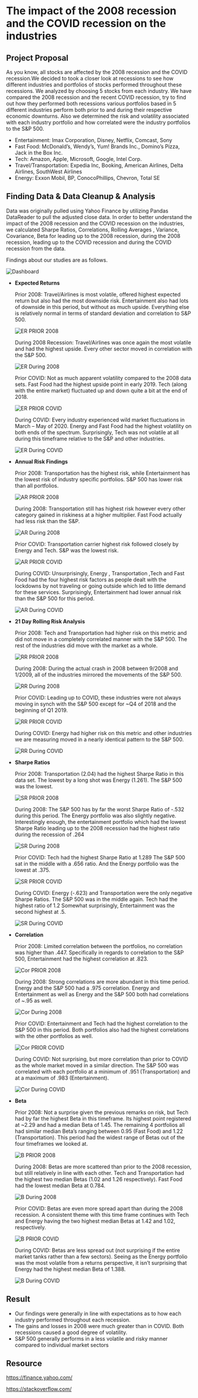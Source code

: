 # The impact of the 2008 recession and the COVID recession on the industries

## Project Proposal
As you know, all stocks are affected by the 2008 recession and the COVID recession.We decided to took a closer look at recessions to see how different industries and portfolios of stocks performed throughout these recessions. We analyzed by choosing 5 stocks from each industry. 
We have compared the 2008 recession and the recent COVID recession, try to find out how they performed both recessions various portfolios based in 5 different industries perform both prior to and during their respective economic downturns.
Also we determined the risk and volatility associated with each industry portfolio and how correlated were the industry portfolios to the S&P 500.

- Entertainment: Imax Corporation, Disney, Netflix, Comcast, Sony
- Fast Food: McDonald’s, Wendy’s, Yum! Brands Inc., Domino’s Pizza, Jack in the Box Inc.
- Tech: Amazon, Apple, Microsoft, Google, Intel Corp.
- Travel/Transportation: Expedia Inc, Booking, American Airlines, Delta Airlines, SouthWest Airlines
- Energy: Exxon Mobil, BP, ConocoPhillips, Chevron, Total SE


## Finding Data & Data Cleanup & Analysis
Data was originally pulled using  Yahoo Finance by utilizing Pandas DataReader to pull the adjusted close data.
In order to better understand the impact of the 2008 recession and the COVID recession on the industries, we calculated Sharpe Ratios, Correlations, Rolling Averages , Variance, Covariance, Beta for leading up to the 2008 recession, during the 2008 recession, leading up to the COVID recession and during the COVID recession from the data.

Findings about our studies are as follows.

![Dashboard](https://github.com/crcrawfo1/Project1/blob/main/Photos/dashboardgif.gif)


 - **Expected Returns**

    Prior 2008: Travel/Airlines is most volatile, offered highest expected return but also had the most downside risk. Entertainment also had lots of downside in this period, but without as much upside. Everything else is relatively normal in terms of standard deviation and correlation to S&P 500. 

    ![ER PRIOR 2008](https://github.com/crcrawfo1/Project1/blob/main/Photos/returns/returns_before_2008.PNG)

    During 2008 Recession: Travel/Airlines was once again the most volatile and had the highest upside. Every other sector moved in correlation with the S&P 500.

    ![ER During 2008](https://github.com/crcrawfo1/Project1/blob/main/Photos/returns/returns_during_covid.PNG)
   
    Prior COVID: Not as much apparent volatility compared to the 2008 data sets. Fast Food had the highest upside point in early 2019. Tech (along with the entire market) fluctuated up and down quite a bit at the end of 2018. 

    ![ER PRIOR COVID](https://github.com/crcrawfo1/Project1/blob/main/Photos/returns/returns_before_covid.PNG)

    During COVID: Every industry experienced wild market fluctuations in March – May of 2020. Energy and Fast Food had the highest volatility on both ends of the spectrum. Surprisingly, Tech was not volatile at all during this timeframe relative to the S&P and other industries.

    ![ER During COVID](https://github.com/crcrawfo1/Project1/blob/main/Photos/returns/returns_during_2008.PNG)
    


 - **Annual Risk Findings**
 
    Prior 2008: Transportation has the highest risk, while Entertainment has the lowest risk of industry specific portfolios. S&P 500 has lower risk than all portfolios.

    ![AR PRIOR 2008](https://github.com/crcrawfo1/Project1/blob/main/Photos/annual_risk/annual_risk_before_2008.PNG)

    During 2008: Transportation still has highest risk however every other category gained in riskiness at a higher multiplier. Fast Food actually had less risk than the S&P. 
    
    ![AR During 2008](https://github.com/crcrawfo1/Project1/blob/main/Photos/annual_risk/annual_risk_during_2008.PNG)
    
    Prior COVID: Transportation carrier highest risk followed closely by Energy and Tech. S&P was the lowest risk. 

    ![AR PRIOR COVID](https://github.com/crcrawfo1/Project1/blob/main/Photos/annual_risk/annual_risk_before_covid.PNG)
    
    During COVID: Unsurprisingly, Energy , Transportation ,Tech and Fast Food  had the four highest risk factors as people dealt with the lockdowns by not traveling or going outside which led to little demand for these services. Surprisingly, Entertainment had lower annual risk than the S&P 500 for this period. 

    ![AR During COVID](https://github.com/crcrawfo1/Project1/blob/main/Photos/annual_risk/annual_risk_during_covid.PNG)



-  **21 Day Rolling Risk Analysis**

    Prior 2008: Tech and Transportation had higher risk on this metric and did not move in a completely correlated manner with the S&P 500. The rest of the industries did move with the market as a whole. 

    ![RR PRIOR 2008](https://github.com/crcrawfo1/Project1/blob/main/Photos/21_day_rolling_risk/21_day_rolling_risk_pre_2008.PNG)

    During 2008: During the actual crash in 2008 between 9/2008 and 1/2009, all of the industries mirrored the movements of the S&P 500.

    ![RR During 2008](https://github.com/crcrawfo1/Project1/blob/main/Photos/21_day_rolling_risk/21_day_rolling_risk_during_2008.PNG)

    Prior COVID: Leading up to COVID, these industries were not always moving in synch with the S&P 500 except for ~Q4 of 2018 and the beginning of Q1 2019. 

    ![RR PRIOR COVID](https://github.com/crcrawfo1/Project1/blob/main/Photos/21_day_rolling_risk/21_day_rolling_risk_pre_covid.PNG)

    During COVID: Energy  had higher risk on this metric and  other  industries we are measuring moved in a nearly identical pattern to the S&P 500.

    ![RR During COVID](https://github.com/crcrawfo1/Project1/blob/main/Photos/21_day_rolling_risk/21_day_rolling_risk_during_covid.PNG)


- **Sharpe Ratios**

    Prior 2008: Transportation (2.04) had the highest Sharpe Ratio in this data set. The lowest by a long shot was Energy (1.261). The S&P 500 was the lowest. 

    ![SR PRIOR 2008](https://github.com/crcrawfo1/Project1/blob/main/Photos/sharpe_ratios/sharpe_ratios_pre_2008.PNG)
    
    During 2008: The S&P 500 has by far the worst Sharpe Ratio of -.532 during this period. The Energy portfolio was also slightly negative. Interestingly enough, the entertainment portfolio which had the lowest Sharpe Ratio leading up to the 2008 recession had the highest ratio during the recession of .264

    ![SR During 2008](https://github.com/crcrawfo1/Project1/blob/main/Photos/sharpe_ratios/sharpe_ratios_during_2008.PNG)
    
    Prior COVID: Tech had the highest Sharpe Ratio at 1.289 The S&P 500 sat in the middle with a .656 ratio. And the Energy portfolio was the lowest at .375. 

    ![SR PRIOR COVID](https://github.com/crcrawfo1/Project1/blob/main/Photos/sharpe_ratios/sharpe_ratios_pre_covid.PNG)
    
    During COVID: Energy (-.623) and Transportation were the only negative Sharpe Ratios. The S&P 500 was in the middle again. Tech had the highest ratio of 1.2 Somewhat surprisingly, Entertainment was the second highest at .5. 

    ![SR During COVID](https://github.com/crcrawfo1/Project1/blob/main/Photos/sharpe_ratios/sharpe_ratios_during_covid.PNG)



- **Correlation**

    Prior 2008: Limited correlation between the portfolios, no correlation was higher than .447. Specifically in regards to correlation to the S&P 500, Entertainment had the highest correlation at .823. 

    ![Cor PRIOR 2008](https://github.com/crcrawfo1/Project1/blob/main/Photos/correlations/corr_pre_2008.PNG)

    During 2008: Strong correlations are more abundant in this time period. Energy and the S&P 500 had a .975 correlation. Energy and Entertainment as well as Energy and the S&P 500 both had correlations of ~.95 as well. 

    ![Cor During 2008](https://github.com/crcrawfo1/Project1/blob/main/Photos/correlations/corr_during_2008.PNG)

    Prior COVID: Entertainment and Tech had the highest correlation to the S&P 500 in this period. Both portfolios also had the highest correlations with the other portfolios as well. 

    ![Cor PRIOR COVID](https://github.com/crcrawfo1/Project1/blob/main/Photos/correlations/corr_pre_covid.PNG)

    During COVID: Not surprising, but more correlation than prior to COVID as the whole market moved in a similar direction. The S&P 500 was correlated with each portfolio at a minimum of .951 (Transportation) and at a maximum of .983 (Entertainment). 
    
    ![Cor During COVID](https://github.com/crcrawfo1/Project1/blob/main/Photos/correlations/corr_during_covid.PNG)


- **Beta**

    Prior 2008: Not a surprise given the previous remarks on risk, but Tech had by far the highest Beta in this timeframe. Its highest point registered at ~2.29 and had a median Beta of 1.45. The remaining 4 portfolios all had similar median Beta’s ranging between 0.95 (Fast Food) and 1.22 (Transportation). This period had the widest range of Betas out of the four timeframes we looked at.   

    ![B PRIOR 2008](https://github.com/crcrawfo1/Project1/blob/main/Photos/beta_variability/variability_beta_pre_2008.PNG) 

    During 2008: Betas are more scattered than prior to the 2008 recession, but still relatively in line with each other. Tech and Transportation had the highest two median Betas (1.02 and 1.26 respectively). Fast Food had the lowest median Beta at 0.784.

    ![B During 2008](https://github.com/crcrawfo1/Project1/blob/main/Photos/beta_variability/variability_beta_during_2008.PNG) 

    Prior COVID: Betas are even more spread apart than during the 2008 recession. A consistent theme with this time frame continues with Tech and Energy having the two highest median Betas at 1.42 and 1.02, respectively. 

    ![B PRIOR COVID](https://github.com/crcrawfo1/Project1/blob/main/Photos/beta_variability/variability_beta_pre_covid.PNG)

    During COVID: Betas are less spread out (not surprising if the entire market tanks rather than a few sectors). Seeing as the Energy portfolio was the most volatile from a returns perspective, it isn’t surprising that Energy had the highest median Beta of 1.388.

    ![B During COVID](https://github.com/crcrawfo1/Project1/blob/main/Photos/beta_variability/variability_beta_during_covid.PNG) 


## Result

- Our findings were generally in line with expectations as to how each industry performed throughout each recession. 
- The gains and losses in 2008 were much greater than in COVID. Both recessions caused a good degree of volatility. 
- S&P 500 generally performs in a less volatile and risky manner compared to individual market sectors

## Resource

https://finance.yahoo.com/

https://stackoverflow.com/
